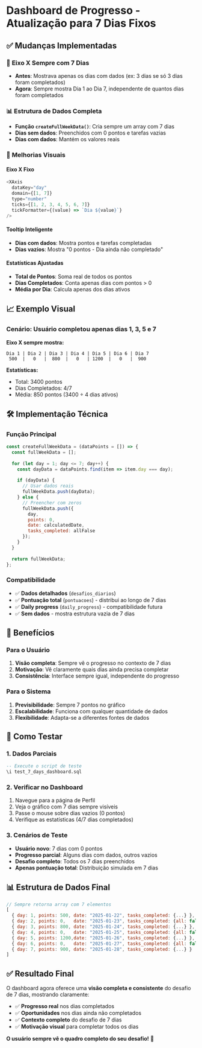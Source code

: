 # Dashboard de Progresso - Atualização para 7 Dias Fixos

## ✅ Mudanças Implementadas

### 🎯 **Eixo X Sempre com 7 Dias**
- **Antes**: Mostrava apenas os dias com dados (ex: 3 dias se só 3 dias foram completados)
- **Agora**: Sempre mostra Dia 1 ao Dia 7, independente de quantos dias foram completados

### 📊 **Estrutura de Dados Completa**
- **Função `createFullWeekData()`**: Cria sempre um array com 7 dias
- **Dias sem dados**: Preenchidos com 0 pontos e tarefas vazias
- **Dias com dados**: Mantém os valores reais

### 🎨 **Melhorias Visuais**

#### Eixo X Fixo
```javascript
<XAxis
  dataKey="day"
  domain={[1, 7]}
  type="number"
  ticks={[1, 2, 3, 4, 5, 6, 7]}
  tickFormatter={(value) => `Dia ${value}`}
/>
```

#### Tooltip Inteligente
- **Dias com dados**: Mostra pontos e tarefas completadas
- **Dias vazios**: Mostra "0 pontos - Dia ainda não completado"

#### Estatísticas Ajustadas
- **Total de Pontos**: Soma real de todos os pontos
- **Dias Completados**: Conta apenas dias com pontos > 0
- **Média por Dia**: Calcula apenas dos dias ativos

## 📈 **Exemplo Visual**

### Cenário: Usuário completou apenas dias 1, 3, 5 e 7

**Eixo X sempre mostra:**
```
Dia 1 | Dia 2 | Dia 3 | Dia 4 | Dia 5 | Dia 6 | Dia 7
 500  |   0   |  800  |   0   | 1200  |   0   |  900
```

**Estatísticas:**
- Total: 3400 pontos
- Dias Completados: 4/7
- Média: 850 pontos (3400 ÷ 4 dias ativos)

## 🛠️ **Implementação Técnica**

### Função Principal
```javascript
const createFullWeekData = (dataPoints = []) => {
  const fullWeekData = [];
  
  for (let day = 1; day <= 7; day++) {
    const dayData = dataPoints.find(item => item.day === day);
    
    if (dayData) {
      // Usar dados reais
      fullWeekData.push(dayData);
    } else {
      // Preencher com zeros
      fullWeekData.push({
        day,
        points: 0,
        date: calculatedDate,
        tasks_completed: allFalse
      });
    }
  }
  
  return fullWeekData;
};
```

### Compatibilidade
- ✅ **Dados detalhados** (`desafios_diarios`)
- ✅ **Pontuação total** (`pontuacoes`) - distribui ao longo de 7 dias
- ✅ **Daily progress** (`daily_progress`) - compatibilidade futura
- ✅ **Sem dados** - mostra estrutura vazia de 7 dias

## 🎯 **Benefícios**

### Para o Usuário
1. **Visão completa**: Sempre vê o progresso no contexto de 7 dias
2. **Motivação**: Vê claramente quais dias ainda precisa completar
3. **Consistência**: Interface sempre igual, independente do progresso

### Para o Sistema
1. **Previsibilidade**: Sempre 7 pontos no gráfico
2. **Escalabilidade**: Funciona com qualquer quantidade de dados
3. **Flexibilidade**: Adapta-se a diferentes fontes de dados

## 🧪 **Como Testar**

### 1. Dados Parciais
```sql
-- Execute o script de teste
\i test_7_days_dashboard.sql
```

### 2. Verificar no Dashboard
1. Navegue para a página de Perfil
2. Veja o gráfico com 7 dias sempre visíveis
3. Passe o mouse sobre dias vazios (0 pontos)
4. Verifique as estatísticas (4/7 dias completados)

### 3. Cenários de Teste
- **Usuário novo**: 7 dias com 0 pontos
- **Progresso parcial**: Alguns dias com dados, outros vazios
- **Desafio completo**: Todos os 7 dias preenchidos
- **Apenas pontuação total**: Distribuição simulada em 7 dias

## 📊 **Estrutura de Dados Final**

```javascript
// Sempre retorna array com 7 elementos
[
  { day: 1, points: 500, date: "2025-01-22", tasks_completed: {...} },
  { day: 2, points: 0,   date: "2025-01-23", tasks_completed: {all: false} },
  { day: 3, points: 800, date: "2025-01-24", tasks_completed: {...} },
  { day: 4, points: 0,   date: "2025-01-25", tasks_completed: {all: false} },
  { day: 5, points: 1200,date: "2025-01-26", tasks_completed: {...} },
  { day: 6, points: 0,   date: "2025-01-27", tasks_completed: {all: false} },
  { day: 7, points: 900, date: "2025-01-28", tasks_completed: {...} }
]
```

## ✅ **Resultado Final**

O dashboard agora oferece uma **visão completa e consistente** do desafio de 7 dias, mostrando claramente:

- ✅ **Progresso real** nos dias completados
- ✅ **Oportunidades** nos dias ainda não completados  
- ✅ **Contexto completo** do desafio de 7 dias
- ✅ **Motivação visual** para completar todos os dias

**O usuário sempre vê o quadro completo do seu desafio!** 🎉